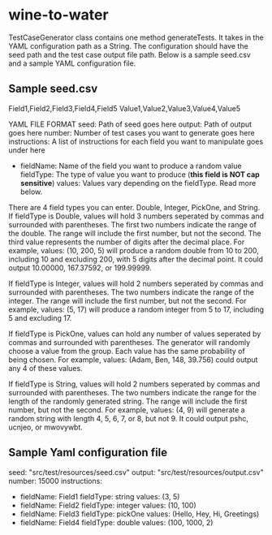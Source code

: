 # wine-to-water
TestCaseGenerator class contains one method generateTests. It takes in the YAML configuration path as a String. The configuration should have the seed path and the test case 
output file path. Below is a sample seed.csv and a sample YAML configuration file.

Sample seed.csv
-------------------------------------
Field1,Field2,Field3,Field4,Field5
Value1,Value2,Value3,Value4,Value5

   
YAML FILE FORMAT
seed: Path of seed goes here
output: Path of output goes here
number: Number of test cases you want to generate goes here
instructions: A list of instructions for each field you want to manipulate goes under here
  - fieldName: Name of the field you want to produce a random value
    fieldType: The type of value you want to produce (**this field is NOT cap sensitive**)
    values: Values vary depending on the fieldType. Read more below.
 
There are 4 field types you can enter. Double, Integer, PickOne, and String.
If fieldType is Double, values will hold 3 numbers seperated by commas and surrounded with parentheses. The first two numbers indicate the range of the double. The range will
include the first number, but not the second. The third value represents the number of digits after the decimal place. For example, values: (10, 200, 5) will produce a random 
double from 10 to 200, including 10 and excluding 200, with 5 digits after the decimal point. It could output 10.00000, 167.37592, or 199.99999.

If fieldType is Integer, values will hold 2 numbers seperated by commas and surrounded with parentheses. The two numbers indicate the range of the integer. The range will
include the first number, but not the second. For example, values: (5, 17) will produce a random integer from 5 to 17, including 5 and excluding 17.

If fieldType is PickOne, values can hold any number of values seperated by commas and surrounded with parentheses. The generator will randomly choose a value from the group.
Each value has the same probability of being chosen. For example, values: (Adam, Ben, 148, 39.756) could output any 4 of these values.

If fieldType is String, values will hold 2 numbers seperated by commas and surrounded with parentheses. The two numbers indicate the range for the length of the randomly
generated string. The range will include the first number, but not the second. For example, values: (4, 9) will generate a random string with length 4, 5, 6, 7, or 8, but not
9. It could output pshc, ucnjeo, or mwovywbt.

Sample Yaml configuration file
-------------------------------------
seed: "src/test/resources/seed.csv"
output: "src/test/resources/output.csv"
number: 15000
instructions:
  - fieldName: Field1
    fieldType: string
    values: (3, 5)
  - fieldName: Field2
    fieldType: integer
    values: (10, 100)
  - fieldName: Field3
    fieldType: pickOne
    values: (Hello, Hey, Hi, Greetings)
  - fieldName: Field4
    fieldType: double
    values: (100, 1000, 2)
    
 
